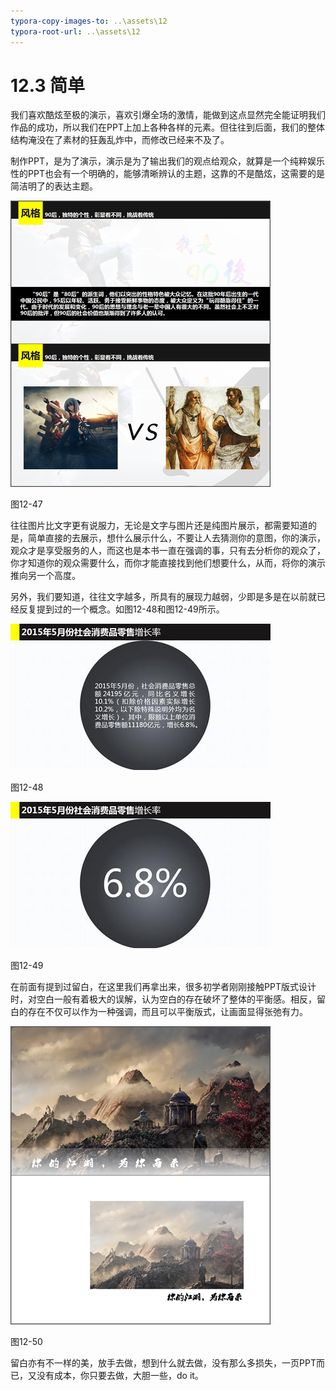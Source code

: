 ```yaml
---
typora-copy-images-to: ..\assets\12
typora-root-url: ..\assets\12
---
```


# 12.3  简单

我们喜欢酷炫至极的演示，喜欢引爆全场的激情，能做到这点显然完全能证明我们作品的成功，所以我们在PPT上加上各种各样的元素。但往往到后面，我们的整体结构淹没在了素材的狂轰乱炸中，而修改已经来不及了。

制作PPT，是为了演示，演示是为了输出我们的观点给观众，就算是一个纯粹娱乐性的PPT也会有一个明确的，能够清晰辨认的主题，这靠的不是酷炫，这需要的是简洁明了的表达主题。

![img](../../.gitbook/assets/image050%20%282%29.png)

图12-47

往往图片比文字更有说服力，无论是文字与图片还是纯图片展示，都需要知道的是，简单直接的去展示，想什么展示什么，不要让人去猜测你的意图，你的演示，观众才是享受服务的人，而这也是本书一直在强调的事，只有去分析你的观众了，你才知道你的观众需要什么，而你才能直接找到他们想要什么，从而，将你的演示推向另一个高度。

另外，我们要知道，往往文字越多，所具有的展现力越弱，少即是多是在以前就已经反复提到过的一个概念。如图12-48和图12-49所示。

![img](../../.gitbook/assets/image051%20%2815%29.jpg)

图12-48

![img](../../.gitbook/assets/image052%20%289%29.jpg)

图12-49

在前面有提到过留白，在这里我们再拿出来，很多初学者刚刚接触PPT版式设计时，对空白一般有着极大的误解，认为空白的存在破坏了整体的平衡感。相反，留白的存在不仅可以作为一种强调，而且可以平衡版式，让画面显得张弛有力。

![img](../../.gitbook/assets/image053%20%287%29.png)

图12-50

留白亦有不一样的美，放手去做，想到什么就去做，没有那么多损失，一页PPT而已，又没有成本，你只要去做，大胆一些，do it。

